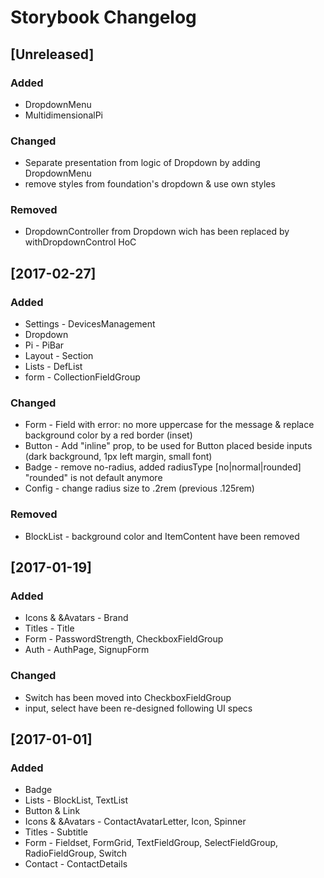 # Storybook Changelog

## [Unreleased]

### Added

  - DropdownMenu
  - MultidimensionalPi

### Changed

  - Separate presentation from logic of Dropdown by adding DropdownMenu
  - remove styles from foundation's dropdown & use own styles

### Removed

  - DropdownController from Dropdown wich has been replaced by withDropdownControl HoC

## [2017-02-27]

### Added

  - Settings - DevicesManagement
  - Dropdown
  - Pi - PiBar
  - Layout - Section
  - Lists - DefList
  - form - CollectionFieldGroup

### Changed

  - Form - Field with error: no more uppercase for the message & replace background color by a red border (inset)
  - Button - Add "inline" prop, to be used for Button placed beside inputs (dark background, 1px left margin, small font)
  - Badge - remove no-radius, added radiusType [no|normal|rounded] "rounded" is not default anymore
  - Config - change radius size to .2rem (previous .125rem)

### Removed

  - BlockList - background color and ItemContent have been removed

## [2017-01-19]

### Added

  - Icons & &Avatars - Brand
  - Titles - Title
  - Form - PasswordStrength, CheckboxFieldGroup
  - Auth - AuthPage, SignupForm

### Changed

  - Switch has been moved into CheckboxFieldGroup
  - input, select have been re-designed following UI specs

## [2017-01-01]

### Added

  - Badge
  - Lists - BlockList, TextList
  - Button & Link
  - Icons & &Avatars - ContactAvatarLetter, Icon, Spinner
  - Titles - Subtitle
  - Form - Fieldset, FormGrid, TextFieldGroup, SelectFieldGroup, RadioFieldGroup, Switch
  - Contact - ContactDetails
